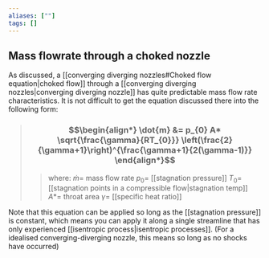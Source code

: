 ```yaml
---
aliases: [""]
tags: []
---
```


## Mass flowrate through a choked nozzle

As discussed, a [[converging diverging nozzles#Choked flow equation|choked flow]] through a [[converging diverging nozzles|converging diverging nozzle]] has quite predictable mass flow rate characteristics. It is not difficult to get the equation discussed there into the following form:

> ### $$\begin{align*} \dot{m}  &= p_{0}  A* \sqrt{\frac{\gamma}{RT_{0}}} \left(\frac{2}{\gamma+1}\right)^{\frac{\gamma+1}{2(\gamma-1)}} \end{align*}$$
>> where:
>> $\dot{m} =$ mass flow rate
>> $p_{0}=$ [[stagnation pressure]]
>> $T_{0}=$ [[stagnation points in a compressible flow|stagnation temp]]
>> $A*=$ throat area
>> $\gamma=$ [[specific heat ratio]]

Note that this equation can be applied so long as the [[stagnation pressure]] is constant, which means you can apply it along a single streamline that has only experienced [[isentropic process|isentropic processes]]. (For a idealised converging-diverging nozzle, this means so long as no shocks have occurred)
